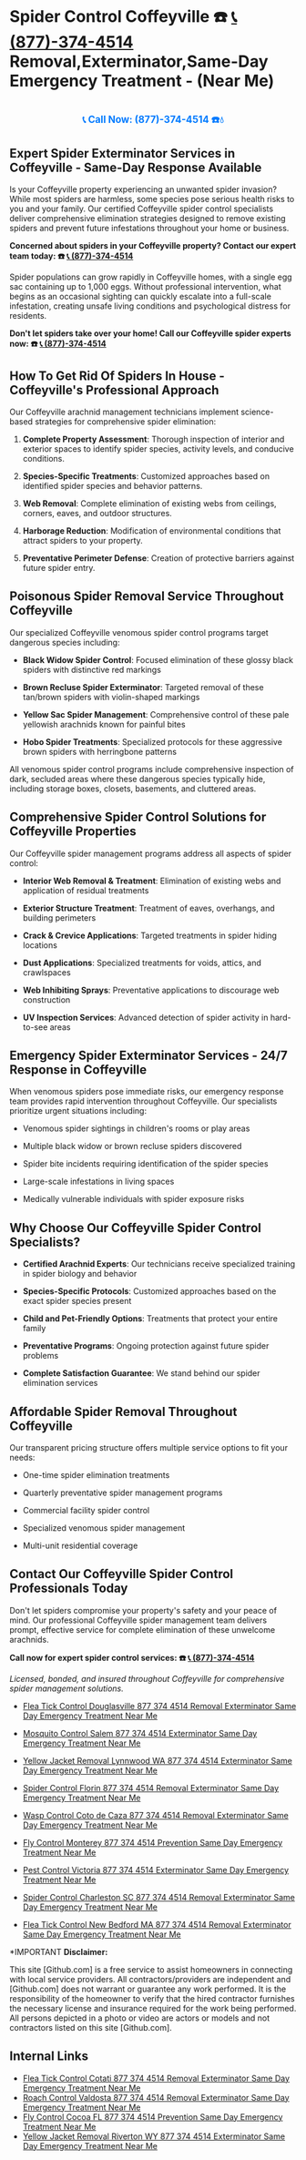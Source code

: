 # Spider Control Coffeyville ☎️ [📞 (877)-374-4514](https://pest-control-4514.netlify.app) Removal,Exterminator,Same-Day Emergency Treatment - (Near Me)
# 

<p align="center" style="font-size: 1.2em; font-weight: bold; margin: 20px 0;">
  <a href="https://pest-control-4514.netlify.app" target="_blank" style="color: #007BFF; text-decoration: none;">📞 Call Now: (877)-374-4514 ☎️💧</a>
</p>

## Expert Spider Exterminator Services in Coffeyville - Same-Day Response Available

Is your Coffeyville property experiencing an unwanted spider invasion? While most spiders are harmless, some species pose serious health risks to you and your family. Our certified Coffeyville spider control specialists deliver comprehensive elimination strategies designed to remove existing spiders and prevent future infestations throughout your home or business.

**Concerned about spiders in your Coffeyville property? Contact our expert team today: ☎️ [📞 (877)-374-4514](https://pest-control-4514.netlify.app)**

Spider populations can grow rapidly in Coffeyville homes, with a single egg sac containing up to 1,000 eggs. Without professional intervention, what begins as an occasional sighting can quickly escalate into a full-scale infestation, creating unsafe living conditions and psychological distress for residents.

**Don't let spiders take over your home! Call our Coffeyville spider experts now: ☎️ [📞 (877)-374-4514](https://pest-control-4514.netlify.app)**

## How To Get Rid Of Spiders In House - Coffeyville's Professional Approach

Our Coffeyville arachnid management technicians implement science-based strategies for comprehensive spider elimination:

1. **Complete Property Assessment**: Thorough inspection of interior and exterior spaces to identify spider species, activity levels, and conducive conditions.

2. **Species-Specific Treatments**: Customized approaches based on identified spider species and behavior patterns.

3. **Web Removal**: Complete elimination of existing webs from ceilings, corners, eaves, and outdoor structures.

4. **Harborage Reduction**: Modification of environmental conditions that attract spiders to your property.

5. **Preventative Perimeter Defense**: Creation of protective barriers against future spider entry.

## Poisonous Spider Removal Service Throughout Coffeyville

Our specialized Coffeyville venomous spider control programs target dangerous species including:

- **Black Widow Spider Control**: Focused elimination of these glossy black spiders with distinctive red markings

- **Brown Recluse Spider Exterminator**: Targeted removal of these tan/brown spiders with violin-shaped markings

- **Yellow Sac Spider Management**: Comprehensive control of these pale yellowish arachnids known for painful bites

- **Hobo Spider Treatments**: Specialized protocols for these aggressive brown spiders with herringbone patterns

All venomous spider control programs include comprehensive inspection of dark, secluded areas where these dangerous species typically hide, including storage boxes, closets, basements, and cluttered areas.

## Comprehensive Spider Control Solutions for Coffeyville Properties

Our Coffeyville spider management programs address all aspects of spider control:

- **Interior Web Removal & Treatment**: Elimination of existing webs and application of residual treatments

- **Exterior Structure Treatment**: Treatment of eaves, overhangs, and building perimeters

- **Crack & Crevice Applications**: Targeted treatments in spider hiding locations

- **Dust Applications**: Specialized treatments for voids, attics, and crawlspaces

- **Web Inhibiting Sprays**: Preventative applications to discourage web construction

- **UV Inspection Services**: Advanced detection of spider activity in hard-to-see areas

## Emergency Spider Exterminator Services - 24/7 Response in Coffeyville

When venomous spiders pose immediate risks, our emergency response team provides rapid intervention throughout Coffeyville. Our specialists prioritize urgent situations including:

- Venomous spider sightings in children's rooms or play areas

- Multiple black widow or brown recluse spiders discovered

- Spider bite incidents requiring identification of the spider species

- Large-scale infestations in living spaces

- Medically vulnerable individuals with spider exposure risks

## Why Choose Our Coffeyville Spider Control Specialists?

- **Certified Arachnid Experts**: Our technicians receive specialized training in spider biology and behavior

- **Species-Specific Protocols**: Customized approaches based on the exact spider species present

- **Child and Pet-Friendly Options**: Treatments that protect your entire family

- **Preventative Programs**: Ongoing protection against future spider problems

- **Complete Satisfaction Guarantee**: We stand behind our spider elimination services

## Affordable Spider Removal Throughout Coffeyville

Our transparent pricing structure offers multiple service options to fit your needs:

- One-time spider elimination treatments

- Quarterly preventative spider management programs

- Commercial facility spider control

- Specialized venomous spider management

- Multi-unit residential coverage

## Contact Our Coffeyville Spider Control Professionals Today

Don't let spiders compromise your property's safety and your peace of mind. Our professional Coffeyville spider management team delivers prompt, effective service for complete elimination of these unwelcome arachnids.

**Call now for expert spider control services: ☎️ [📞 (877)-374-4514](https://pest-control-4514.netlify.app)**

*Licensed, bonded, and insured throughout Coffeyville for comprehensive spider management solutions.*


- [Flea Tick Control Douglasville 877 374 4514 Removal Exterminator Same Day Emergency Treatment Near Me](https://github.com/allyoucaneatsushiin/pest-control/blob/main/Flea-Tick-Control-Douglasville-877-374-4514-Removal-Exterminator-Same-Day-Emergency-Treatment-Near-Me.md)
- [Mosquito Control Salem 877 374 4514 Exterminator Same Day Emergency Treatment Near Me](https://github.com/allyoucaneatsushiin/pest-control/blob/main/Mosquito-Control-Salem-877-374-4514-Exterminator-Same-Day-Emergency-Treatment-Near-Me.md)
- [Yellow Jacket Removal Lynnwood WA 877 374 4514 Exterminator Same Day Emergency Treatment Near Me](https://github.com/allyoucaneatsushiin/pest-control/blob/main/Yellow-Jacket-Removal-Lynnwood-WA-877-374-4514-Exterminator-Same-Day-Emergency-Treatment-Near-Me.md)


- [Spider Control Florin 877 374 4514 Removal Exterminator Same Day Emergency Treatment Near Me](https://github.com/allyoucaneatsushiin/pest-control/blob/main/Spider-Control-Florin-877-374-4514-Removal-Exterminator-Same-Day-Emergency-Treatment-Near-Me.md)
- [Wasp Control Coto de Caza 877 374 4514 Removal Exterminator Same Day Emergency Treatment Near Me](https://github.com/allyoucaneatsushiin/pest-control/blob/main/Wasp-Control-Coto-de-Caza-877-374-4514-Removal-Exterminator-Same-Day-Emergency-Treatment-Near-Me.md)
- [Fly Control Monterey 877 374 4514 Prevention Same Day Emergency Treatment Near Me](https://github.com/allyoucaneatsushiin/pest-control/blob/main/Fly-Control-Monterey-877-374-4514-Prevention-Same-Day-Emergency-Treatment-Near-Me.md)


- [Pest Control Victoria 877 374 4514 Exterminator Same Day Emergency Treatment Near Me](https://github.com/allyoucaneatsushiin/pest-control/blob/main/Pest-Control-Victoria-877-374-4514-Exterminator-Same-Day-Emergency-Treatment-Near-Me.md)
- [Spider Control Charleston SC 877 374 4514 Removal Exterminator Same Day Emergency Treatment Near Me](https://github.com/allyoucaneatsushiin/pest-control/blob/main/Spider-Control-Charleston-SC-877-374-4514-Removal-Exterminator-Same-Day-Emergency-Treatment-Near-Me.md)
- [Flea Tick Control New Bedford MA 877 374 4514 Removal Exterminator Same Day Emergency Treatment Near Me](https://github.com/allyoucaneatsushiin/pest-control/blob/main/Flea-Tick-Control-New-Bedford-MA-877-374-4514-Removal-Exterminator-Same-Day-Emergency-Treatment-Near-Me.md)


*IMPORTANT **Disclaimer:**  

This site [Github.com] is a free service to assist homeowners in connecting with local service providers. All contractors/providers are independent and [Github.com] does not warrant or guarantee any work performed. It is the responsibility of the homeowner to verify that the hired contractor furnishes the necessary license and insurance required for the work being performed. All persons depicted in a photo or video are actors or models and not contractors listed on this site [Github.com].


## Internal Links
- [Flea Tick Control Cotati 877 374 4514 Removal Exterminator Same Day Emergency Treatment Near Me](https://github.com/allyoucaneatsushiin/pest-control/blob/main/Flea-Tick-Control-Cotati-877-374-4514-Removal-Exterminator-Same-Day-Emergency-Treatment-Near-Me.md)
- [Roach Control Valdosta 877 374 4514 Removal Exterminator Same Day Emergency Treatment Near Me](https://github.com/allyoucaneatsushiin/pest-control/blob/main/Roach-Control-Valdosta-877-374-4514-Removal-Exterminator-Same-Day-Emergency-Treatment-Near-Me.md)
- [Fly Control Cocoa FL 877 374 4514 Prevention Same Day Emergency Treatment Near Me](https://github.com/allyoucaneatsushiin/pest-control/blob/main/Fly-Control-Cocoa-FL-877-374-4514-Prevention-Same-Day-Emergency-Treatment-Near-Me.md)
- [Yellow Jacket Removal Riverton WY 877 374 4514 Exterminator Same Day Emergency Treatment Near Me](https://github.com/allyoucaneatsushiin/pest-control/blob/main/Yellow-Jacket-Removal-Riverton-WY-877-374-4514-Exterminator-Same-Day-Emergency-Treatment-Near-Me.md)
